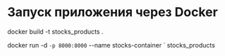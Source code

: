 # Запуск приложения через Docker
docker build -t stocks_products .

docker run -d `
   -p 8000:8000 `
   --name stocks-container `
   stocks_products